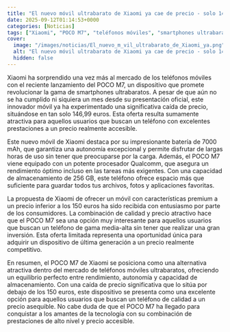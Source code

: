 ```yaml
---
title: "El nuevo móvil ultrabarato de Xiaomi ya cae de precio - solo 146,99 euros, con 7000 mAh, Qualcomm y 256 GB"
date: 2025-09-12T01:14:53+0000
categories: [Noticias]
tags: ["Xiaomi", "POCO M7", "teléfonos móviles", "smartphones ultrabaratos", "precio accesible", "batería de 7000 mAh", "almacenamiento de 256 GB."]
cover:
  image: "/images/noticias/El_nuevo_m_vil_ultrabarato_de_Xiaomi_ya.png"
  alt: "El nuevo móvil ultrabarato de Xiaomi ya cae de precio - solo 146,99 euros, con 7000 mAh, Qualcomm y 256 GB"
  hidden: false
---
```


Xiaomi ha sorprendido una vez más al mercado de los teléfonos móviles con el reciente lanzamiento del POCO M7, un dispositivo que promete revolucionar la gama de smartphones ultrabaratos. A pesar de que aún no se ha cumplido ni siquiera un mes desde su presentación oficial, este innovador móvil ya ha experimentado una significativa caída de precio, situándose en tan solo 146,99 euros. Esta oferta resulta sumamente atractiva para aquellos usuarios que buscan un teléfono con excelentes prestaciones a un precio realmente accesible.

Este nuevo móvil de Xiaomi destaca por su impresionante batería de 7000 mAh, que garantiza una autonomía excepcional y permite disfrutar de largas horas de uso sin tener que preocuparse por la carga. Además, el POCO M7 viene equipado con un potente procesador Qualcomm, que asegura un rendimiento óptimo incluso en las tareas más exigentes. Con una capacidad de almacenamiento de 256 GB, este teléfono ofrece espacio más que suficiente para guardar todos tus archivos, fotos y aplicaciones favoritas.

La propuesta de Xiaomi de ofrecer un móvil con características premium a un precio inferior a los 150 euros ha sido recibida con entusiasmo por parte de los consumidores. La combinación de calidad y precio atractivo hace que el POCO M7 sea una opción muy interesante para aquellos usuarios que buscan un teléfono de gama media-alta sin tener que realizar una gran inversión. Esta oferta limitada representa una oportunidad única para adquirir un dispositivo de última generación a un precio realmente competitivo.

En resumen, el POCO M7 de Xiaomi se posiciona como una alternativa atractiva dentro del mercado de teléfonos móviles ultrabaratos, ofreciendo un equilibrio perfecto entre rendimiento, autonomía y capacidad de almacenamiento. Con una caída de precio significativa que lo sitúa por debajo de los 150 euros, este dispositivo se presenta como una excelente opción para aquellos usuarios que buscan un teléfono de calidad a un precio asequible. No cabe duda de que el POCO M7 ha llegado para conquistar a los amantes de la tecnología con su combinación de prestaciones de alto nivel y precio accesible.
